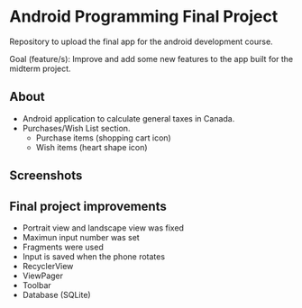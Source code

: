 # Android Programming Final Project

Repository to upload the final app for the android development course.

Goal (feature/s): Improve and add some new features to the app built for the midterm project.

## About
* Android application to calculate general taxes in Canada.
* Purchases/Wish List section.
  * Purchase items (shopping cart icon)
  * Wish items (heart shape icon)

## Screenshots


## Final project improvements
* Portrait view and landscape view was fixed
* Maximun input number was set
* Fragments were used
* Input is saved when the phone rotates
* RecyclerView
* ViewPager
* Toolbar
* Database (SQLite)
